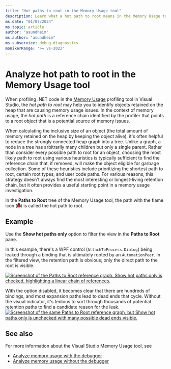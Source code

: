```yaml
---
title: "Hot paths to root in the Memory Usage tool"
description: Learn what a hot path to root means in the Memory Usage tool.
ms.date: "01/07/2024"
ms.topic: article
author: "asundheim"
ms.author: "asundheim"
ms.subservice: debug-diagnostics
monikerRange: '>= vs-2022'
---
```

# Analyze hot path to root in the Memory Usage tool

When profiling .NET code in the [Memory Usage](../profiling/memory-usage-without-debugging2.md) profiling tool in Visual Studio, the *hot path to root* may help you to identify objects retained on the heap that are causing memory usage issues. In the context of memory usage, the *hot path* is a reference chain identified by the profiler that points to a root object that is a potential source of memory issues.

When calculating the inclusive size of an object (the total amount of memory retained on the heap by keeping the object alive), it's often helpful to reduce the strongly connected heap graph into a tree. Unlike a graph, a node in a tree has arbitrarily many children but only a single parent. Rather than consider every possible path to root for an object, choosing the most likely path to root using various heuristics is typically sufficient to find the reference chain that, if removed, will make the object eligible for garbage collection. Some of these heuristics include prioritizing the shortest path to root, certain root types, and user code paths. For various reasons, this strategy doesn't always find the most interesting or longest-living retention chain, but it often provides a useful starting point in a memory usage investigation.

In the **Paths to Root** tree of the Memory Usage tool, the path with the flame icon (![Screenshot that shows Hot Path icon.](../profiling/media/optimize-code-hot-path-icon.png)) is called the hot path to root.

## Example

Use the **Show hot paths only** option to filter the view in the **Paths to Root** pane.

In this example, there's a WPF control (`AttachToProcess.Dialog`) being leaked through a binding that is ultimately rooted by an `AutomationPeer`. In the filtered view, the retention path is obvious; only the direct path to the root is visible.

[ ![Screenshot of the Paths to Root reference graph. Show hot paths only is checked, highlighting a linear chain of references.](../profiling/media/hot-path-to-root-example-1.png) ](../profiling/media/hot-path-to-root-example-1.png#lightbox)

With the option disabled, it becomes clear that there are hundreds of bindings, and most expansion paths lead to dead ends that cycle. Without the visual indicator, it's tedious to sort through thousands of potential retention paths to find a candidate reason for the leak.
[ ![Screenshot of the same Paths to Root reference graph, but Show hot paths only is unchecked with many possible dead ends visible.](../profiling/media/hot-path-to-root-example-2.png) ](../profiling/media/hot-path-to-root-example-2.png#lightbox)

## See also

For more information about the Visual Studio Memory Usage tool, see
- [Analyze memory usage with the debugger](../profiling/memory-usage.md)
- [Analyze memory usage without the debugger](../profiling/memory-usage-without-debugging2.md)
